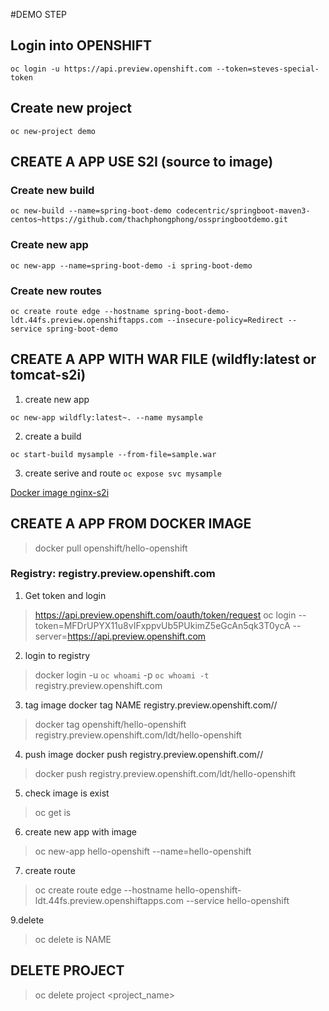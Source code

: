 #DEMO STEP

## Login into OPENSHIFT

```oc login -u https://api.preview.openshift.com --token=steves-special-token```

## Create new project

```oc new-project demo```

## CREATE A APP USE S2I (source to image)

### Create new build

```oc new-build --name=spring-boot-demo codecentric/springboot-maven3-centos~https://github.com/thachphongphong/osspringbootdemo.git```

### Create new app

```oc new-app --name=spring-boot-demo -i spring-boot-demo```

### Create new routes

```oc create route edge --hostname spring-boot-demo-ldt.44fs.preview.openshiftapps.com --insecure-policy=Redirect --service spring-boot-demo```

## CREATE A APP WITH WAR FILE (wildfly:latest or tomcat-s2i)
1. create new app

```oc new-app wildfly:latest~. --name mysample```

2. create a build

```oc start-build mysample --from-file=sample.war```

3. create serive and route
```oc expose svc mysample```

[Docker image nginx-s2i](https://hub.docker.com/r/lunik/s2i-nginx/) 

## CREATE A APP FROM DOCKER IMAGE

> docker pull openshift/hello-openshift

### Registry: registry.preview.openshift.com

1. Get token and login
> https://api.preview.openshift.com/oauth/token/request
> oc login --token=MFDrUPYX11u8vIFxppvUb5PUkimZ5eGcAn5qk3T0ycA --server=https://api.preview.openshift.com

2. login to registry
> docker login -u `oc whoami` -p `oc whoami -t` registry.preview.openshift.com


3. tag image
docker tag NAME registry.preview.openshift.com/<project name>/<image name>
> docker tag openshift/hello-openshift registry.preview.openshift.com/ldt/hello-openshift

4. push image
 docker push registry.preview.openshift.com/<project name>/<image name>
> docker push registry.preview.openshift.com/ldt/hello-openshift

5. check image is exist
> oc get is

6. create new app with image
> oc new-app hello-openshift --name=hello-openshift

7. create route
> oc create route edge --hostname hello-openshift-ldt.44fs.preview.openshiftapps.com  --service hello-openshift

9.delete
> oc delete is NAME


## DELETE PROJECT

> oc delete project <project_name>
